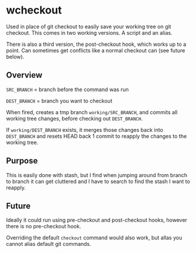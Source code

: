 # wcheckout
Used in place of git checkout to easily save your working tree on git checkout.
This comes in two working versions. A script and an alias.

There is also a third version, the post-checkout hook, which works up to a point. Can sometimes get conflicts like a normal checkout can (see future below).

## Overview
`SRC_BRANCH` = branch before the command was run

`DEST_BRANCH` = branch you want to checkout

When fired, creates a tmp branch `working/SRC_BRANCH`, and commits all working tree changes, before checking out `DEST_BRANCH`.

If `working/DEST_BRANCH` exists, it merges those changes back into `DEST_BRANCH` and resets HEAD back 1 commit to reapply the changes to the working tree.

## Purpose
This is easily done with stash, but I find when jumping around from branch to branch it can get cluttered and I have to search to find the stash I want to reapply.

## Future
Ideally it could run using pre-checkout and post-checkout hooks, however there is no pre-checkout hook.

Overriding the default `checkout` command would also work, but allas you cannot alias default git commands.
